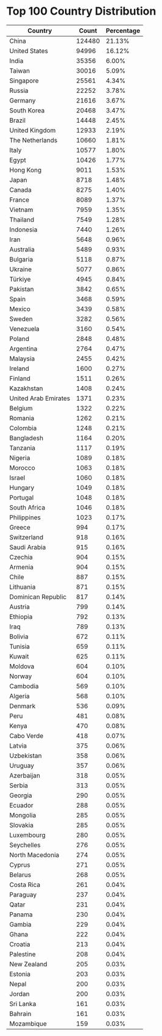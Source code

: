 # Top 100 Country Distribution
| Country | Count | Percentage |
|----|----|----|
| China | 124480 | 21.13% |
| United States | 94996 | 16.12% |
| India | 35356 | 6.00% |
| Taiwan | 30016 | 5.09% |
| Singapore | 25561 | 4.34% |
| Russia | 22252 | 3.78% |
| Germany | 21616 | 3.67% |
| South Korea | 20468 | 3.47% |
| Brazil | 14448 | 2.45% |
| United Kingdom | 12933 | 2.19% |
| The Netherlands | 10660 | 1.81% |
| Italy | 10577 | 1.80% |
| Egypt | 10426 | 1.77% |
| Hong Kong | 9011 | 1.53% |
| Japan | 8718 | 1.48% |
| Canada | 8275 | 1.40% |
| France | 8089 | 1.37% |
| Vietnam | 7959 | 1.35% |
| Thailand | 7549 | 1.28% |
| Indonesia | 7440 | 1.26% |
| Iran | 5648 | 0.96% |
| Australia | 5489 | 0.93% |
| Bulgaria | 5118 | 0.87% |
| Ukraine | 5077 | 0.86% |
| Türkiye | 4945 | 0.84% |
| Pakistan | 3842 | 0.65% |
| Spain | 3468 | 0.59% |
| Mexico | 3439 | 0.58% |
| Sweden | 3282 | 0.56% |
| Venezuela | 3160 | 0.54% |
| Poland | 2848 | 0.48% |
| Argentina | 2764 | 0.47% |
| Malaysia | 2455 | 0.42% |
| Ireland | 1600 | 0.27% |
| Finland | 1511 | 0.26% |
| Kazakhstan | 1408 | 0.24% |
| United Arab Emirates | 1371 | 0.23% |
| Belgium | 1322 | 0.22% |
| Romania | 1262 | 0.21% |
| Colombia | 1248 | 0.21% |
| Bangladesh | 1164 | 0.20% |
| Tanzania | 1117 | 0.19% |
| Nigeria | 1089 | 0.18% |
| Morocco | 1063 | 0.18% |
| Israel | 1060 | 0.18% |
| Hungary | 1049 | 0.18% |
| Portugal | 1048 | 0.18% |
| South Africa | 1046 | 0.18% |
| Philippines | 1023 | 0.17% |
| Greece | 994 | 0.17% |
| Switzerland | 918 | 0.16% |
| Saudi Arabia | 915 | 0.16% |
| Czechia | 904 | 0.15% |
| Armenia | 904 | 0.15% |
| Chile | 887 | 0.15% |
| Lithuania | 871 | 0.15% |
| Dominican Republic | 817 | 0.14% |
| Austria | 799 | 0.14% |
| Ethiopia | 792 | 0.13% |
| Iraq | 789 | 0.13% |
| Bolivia | 672 | 0.11% |
| Tunisia | 659 | 0.11% |
| Kuwait | 625 | 0.11% |
| Moldova | 604 | 0.10% |
| Norway | 604 | 0.10% |
| Cambodia | 569 | 0.10% |
| Algeria | 568 | 0.10% |
| Denmark | 536 | 0.09% |
| Peru | 481 | 0.08% |
| Kenya | 470 | 0.08% |
| Cabo Verde | 418 | 0.07% |
| Latvia | 375 | 0.06% |
| Uzbekistan | 358 | 0.06% |
| Uruguay | 357 | 0.06% |
| Azerbaijan | 318 | 0.05% |
| Serbia | 313 | 0.05% |
| Georgia | 290 | 0.05% |
| Ecuador | 288 | 0.05% |
| Mongolia | 285 | 0.05% |
| Slovakia | 285 | 0.05% |
| Luxembourg | 280 | 0.05% |
| Seychelles | 276 | 0.05% |
| North Macedonia | 274 | 0.05% |
| Cyprus | 271 | 0.05% |
| Belarus | 268 | 0.05% |
| Costa Rica | 261 | 0.04% |
| Paraguay | 237 | 0.04% |
| Qatar | 231 | 0.04% |
| Panama | 230 | 0.04% |
| Gambia | 229 | 0.04% |
| Ghana | 222 | 0.04% |
| Croatia | 213 | 0.04% |
| Palestine | 208 | 0.04% |
| New Zealand | 205 | 0.03% |
| Estonia | 203 | 0.03% |
| Nepal | 200 | 0.03% |
| Jordan | 200 | 0.03% |
| Sri Lanka | 161 | 0.03% |
| Bahrain | 161 | 0.03% |
| Mozambique | 159 | 0.03% |
